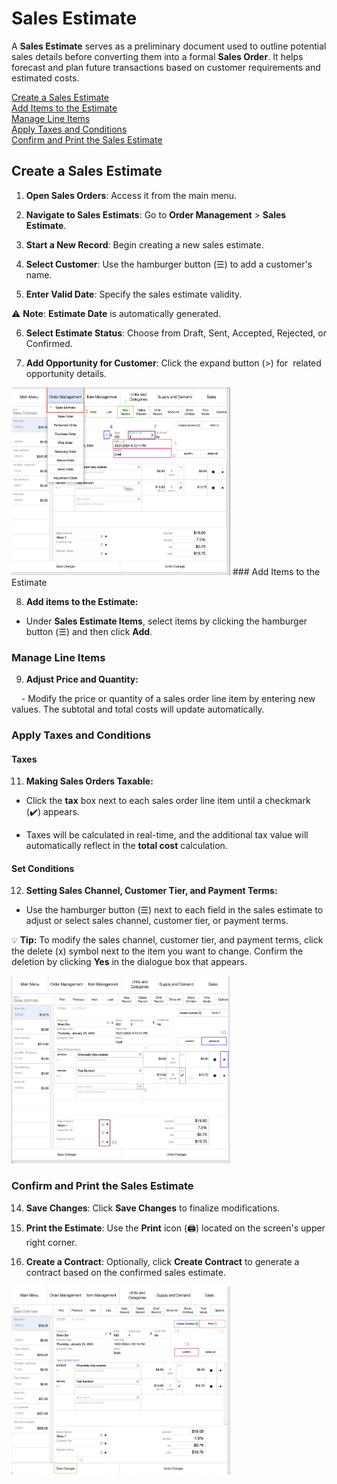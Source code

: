 # Sales Estimate

A **Sales Estimate** serves as a preliminary document used to outline potential sales details before converting them into a formal **Sales Order**. It helps forecast and plan future transactions based on customer requirements and estimated costs.

 [Create a Sales Estimate](#create-a-sales-estimate) <br>
[Add Items to the Estimate](#add-items-to-the-estimate) <br>
[Manage Line Items](#manage-line-items) <br>
[Apply Taxes and Conditions](#apply-taxes-and-conditions) <br>
[Confirm and Print the Sales Estimate](#confirm-and-print-the-sales-estimate) <br>
## Create a Sales Estimate

1. **Open Sales Orders**: Access it from the main menu.

2. **Navigate to Sales Estimats**: Go to **Order Management** > **Sales Estimate**.

3. **Start a New Record**: Begin creating a new sales estimate.

4. **Select Customer**: Use the hamburger button (☰) to add a customer's name.

5. **Enter Valid Date**: Specify the sales estimate validity.

⚠️ **Note**: **Estimate Date** is automatically generated.

6. **Select Estimate Status**: Choose from Draft, Sent, Accepted, Rejected, or Confirmed.

7. **Add Opportunity for Customer**: Click the expand button (>) for  related opportunity details.


<img src="https://github.com/Fx-Professional-Services/HorizonDocs/blob/staging/Horizon%20User%20Guide/00%20Assets/10_create_sales_estimate.png" width="350" height="300">
### Add Items to the Estimate

8. **Add items to the Estimate:** 

* Under **Sales Estimate Items**, select items by clicking the hamburger button (☰) and then click **Add**.

### Manage Line Items

9. **Adjust Price and Quantity:**

    - Modify the price or quantity of a sales order line item by entering new values. The subtotal and total costs will update automatically.
### Apply Taxes and Conditions
#### Taxes
11. **Making Sales Orders Taxable:**
- Click the **tax** box next to each sales order line item until a checkmark (✔️) appears.

- Taxes will be calculated in real-time, and the additional tax value will automatically reflect in the **total cost** calculation.
#### Set Conditions

12. **Setting Sales Channel, Customer Tier, and Payment Terms:**
- Use the hamburger button (☰) next to each field in the sales estimate to adjust or select sales channel, customer tier, or payment terms.

💡 **Tip:** To modify the sales channel, customer tier, and payment terms, click the delete (x) symbol next to the item you want to change. Confirm the deletion by clicking **Yes** in the dialogue box that appears.

<img src="https://github.com/Fx-Professional-Services/HorizonDocs/blob/staging/Horizon%20User%20Guide/00%20Assets/11_manage_line_items_sales_estimate.png" width="350" height="300">

### Confirm and Print the Sales Estimate

14. **Save Changes**: Click **Save Changes** to finalize modifications.

15. **Print the Estimate**: Use the **Print** icon (🖨️) located on the screen's upper right corner.

16. **Create a Contract**: Optionally, click **Create Contract** to generate a contract based on the confirmed sales estimate.


<img src="https://github.com/Fx-Professional-Services/HorizonDocs/blob/staging/Horizon%20User%20Guide/00%20Assets/12_confirm_print_sales_estimate.png" width="350" height="300">
